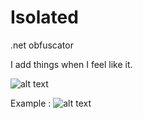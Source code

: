 # Isolated
.net obfuscator

I add things when I feel like it. 


![alt text](https://i.imgur.com/NzPpAi1.png)

Example :
![alt text](https://i.imgur.com/UnCLDVZ.png)
